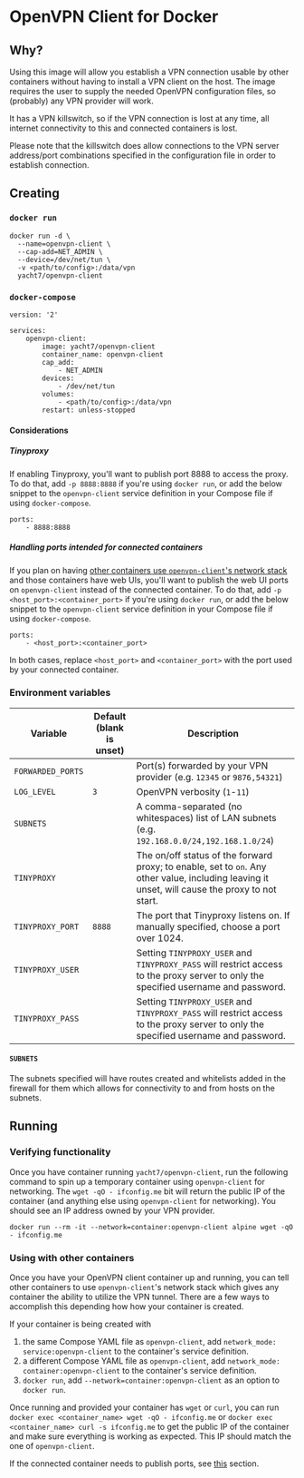 # OpenVPN Client for Docker
## Why?
Using this image will allow you establish a VPN connection usable by other containers without having to install a VPN client on the host. The image requires the user to supply the needed OpenVPN configuration files, so (probably) any VPN provider will work.

It has a VPN killswitch, so if the VPN connection is lost at any time, all internet connectivity to this and connected containers is lost.

Please note that the killswitch does allow connections to the VPN server address/port combinations specified in the configuration file in order to establish connection.

## Creating
### `docker run`
```
docker run -d \
  --name=openvpn-client \
  --cap-add=NET_ADMIN \
  --device=/dev/net/tun \
  -v <path/to/config>:/data/vpn
  yacht7/openvpn-client
```

### `docker-compose`
```
version: '2'

services:
    openvpn-client:
        image: yacht7/openvpn-client
        container_name: openvpn-client
        cap_add:
            - NET_ADMIN
        devices:
            - /dev/net/tun
        volumes:
            - <path/to/config>:/data/vpn
        restart: unless-stopped
```
#### Considerations
##### Tinyproxy
If enabling Tinyproxy, you'll want to publish port 8888 to access the proxy. To do that, add `-p 8888:8888` if you're using `docker run`, or add the below snippet to the `openvpn-client` service definition in your Compose file if using `docker-compose`.
```
ports:
    - 8888:8888
```

##### Handling ports intended for connected containers
If you plan on having [other containers use `openvpn-client`'s network stack](#using-with-other-containers) and those containers have web UIs, you'll want to publish the web UI ports on `openvpn-client` instead of the connected container. To do that, add `-p <host_port>:<container_port>` if you're using `docker run`, or add the below snippet to the `openvpn-client` service definition in your Compose file if using `docker-compose`.
```
ports:
    - <host_port>:<container_port>
```
In both cases, replace `<host_port>` and `<container_port>` with the port used by your connected container.

### Environment variables

| Variable | Default (blank is unset) | Description |
| --- | --- | --- |
| `FORWARDED_PORTS` | | Port(s) forwarded by your VPN provider (e.g. `12345` or `9876,54321`) |
| `LOG_LEVEL` | `3` | OpenVPN verbosity (`1`-`11`) |
| `SUBNETS` | | A comma-separated (no whitespaces) list of LAN subnets (e.g. `192.168.0.0/24,192.168.1.0/24`) |
| `TINYPROXY` | | The on/off status of the forward proxy; to enable, set to `on`. Any other value, including leaving it unset, will cause the proxy to not start. |
| `TINYPROXY_PORT` | `8888` | The port that Tinyproxy listens on. If manually specified, choose a port over 1024. |
| `TINYPROXY_USER` | | Setting `TINYPROXY_USER` and `TINYPROXY_PASS` will restrict access to the proxy server to only the specified username and password. |
| `TINYPROXY_PASS` | | Setting `TINYPROXY_USER` and `TINYPROXY_PASS` will restrict access to the proxy server to only the specified username and password. |

#### `SUBNETS`
The subnets specified will have routes created and whitelists added in the firewall for them which allows for connectivity to and from hosts on the subnets. 

## Running
### Verifying functionality
Once you have container running `yacht7/openvpn-client`, run the following command to spin up a temporary container using `openvpn-client` for networking. The `wget -qO - ifconfig.me` bit will return the public IP of the container (and anything else using `openvpn-client` for networking). You should see an IP address owned by your VPN provider.
```
docker run --rm -it --network=container:openvpn-client alpine wget -qO - ifconfig.me
```

### Using with other containers
Once you have your OpenVPN client container up and running, you can tell other containers to use `openvpn-client`'s network stack which gives any container the ability to utilize the VPN tunnel. There are a few ways to accomplish this depending how how your container is created.

If your container is being created with
1. the same Compose YAML file as `openvpn-client`, add `network_mode: service:openvpn-client` to the container's service definition.
2. a different Compose YAML file as `openvpn-client`, add `network_mode: container:openvpn-client` to the container's service definition.
3. `docker run`, add `--network=container:openvpn-client` as an option to `docker run`.

Once running and provided your container has `wget` or `curl`, you can run `docker exec <container_name> wget -qO - ifconfig.me` or `docker exec <container_name> curl -s ifconfig.me` to get the public IP of the container and make sure everything is working as expected. This IP should match the one of `openvpn-client`.

If the connected container needs to publish ports, see [this](#handling-ports-intended-for-connected-containers) section.
